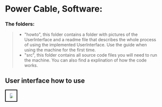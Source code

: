 # Power Cable, Software:
### The folders:
> + "howto", this folder contains a folder with pictures of the UserInterface and a readme file that describes the whole process of using the implemented UserInterface. Use the guide when using the machine for the first time.
> + "src", this folder contains all source code files you will need to run the machine. You can also find a explination of how the code works.

## User interface how to use
<div align = "center" style="border: 2px solid black; display: inline-block; padding: 10px;">
  <img src = "https://raw.githubusercontent.com/HugoPersson01/Project-Course-2-KTH-Digital-Training-Equipment/main/pictures/test2.gif" style = "max-width: 50%;">
</div>


